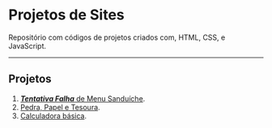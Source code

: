 # Projetos de Sites
Repositório com códigos de projetos criados com, HTML, CSS, e JavaScript.

---

## Projetos

1. [_**Tentativa Falha**_ de Menu Sanduíche](https://github.com/SkyG0D/projetos-js/tree/master/sanduiche-menu).
2. [Pedra, Papel e Tesoura](https://github.com/SkyG0D/projetos-js/tree/master/rock-paper-scissor).
3. [Calculadora básica](https://github.com/SkyG0D/projetos-js/tree/master/calculadora).
